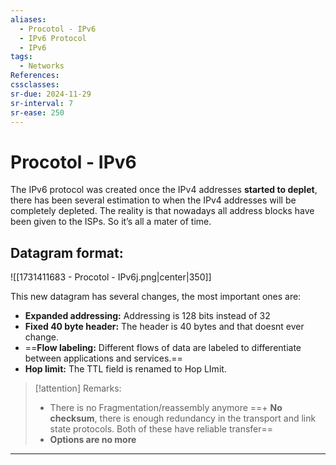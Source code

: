 ```yaml
---
aliases:
  - Procotol - IPv6
  - IPv6 Protocol
  - IPv6
tags:
  - Networks
References: 
cssclasses: 
sr-due: 2024-11-29
sr-interval: 7
sr-ease: 250
---
```

# Procotol - IPv6
The IPv6 protocol was created once the IPv4 addresses **started to deplet**, there has been several estimation to when the IPv4 addresses will be completely depleted. The reality is that nowadays all address blocks have been given to the ISPs. So it’s all a mater of time. 

## Datagram format:
![[1731411683 - Procotol - IPv6j.png|center|350]]

This new datagram has several changes, the most important ones are:
+ **Expanded addressing:** Addressing is 128 bits instead of 32
+ **Fixed 40 byte header:** The header is 40 bytes and that doesnt ever change. 
+ ==**Flow labeling:** Different flows of data are labeled to differentiate between applications and services.==
+ **Hop limit:** The TTL field is renamed to Hop LImit. 

> [!attention] Remarks: 
>+ There is no Fragmentation/reassembly anymore
>==+ **No checksum**, there is enough redundancy in the transport and link state protocols. Both of these have reliable transfer==
>+ **Options are no more**



***